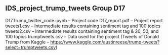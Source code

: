 ## IDS_project_trump_tweets Group D17
D17Trump_twitter_code.ipynb – Project code
D17_report.pdf – Project report
tweets1.csv – Intermediate results containing sentiment tag and 100 topics
tweets2.csv – Intermediate results containing sentiment tag & 20, 50, and 100 topics
trumptweets.csv – Data used for the project (Tweets of Donald Trump from Kaggle – https://www.kaggle.com/austinreese/trump-tweets?select=trumptweets.csv)

